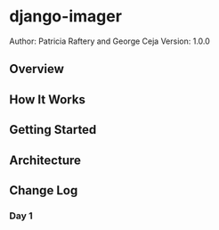 # django-imager


Author: Patricia Raftery and George Ceja Version: 1.0.0

## Overview


## How It Works


## Getting Started


## Architecture


## Change Log


### Day 1
